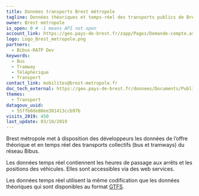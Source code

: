 ```yaml
---
title: Données transports Brest métropole
tagline: Données théoriques et temps-réel des transports publics de Brest métropole
owner: Brest métropole
is_open: 0 # -1 means API not open
account_link: https://geo.pays-de-brest.fr/zapp/Pages/Demande-compte.aspx
logo: Logo_Brest_metropole.png
partners:
  - Bibus-RATP Dev
keywords:
  - Bus
  - Tramway
  - Téléphérique
  - Transport
contact_link: mobilites@brest-metropole.fr
doc_tech_external: https://geo.pays-de-brest.fr/donnees/Documents/Public/DocWebServicesTransport.pdf
themes:
  - Transport
datagouv_uuid:
  - 55ffb8de88ee381413ccb97b
visits_2019: 450
last_update: 03/10/2019
---
```


Brest métropole met à disposition des développeurs les données de l’offre théorique et en temps réel des transports collectifs (bus et tramways) du réseau Bibus.

Les données temps réel contiennent les heures de passage aux arrêts et les positions des véhicules. Elles sont accessibles via des web services.

Les données temps réel utilisent la même codification que les données théoriques qui sont disponibles au format [GTFS](https://fr.wikipedia.org/wiki/General_Transit_Feed_Specification).
